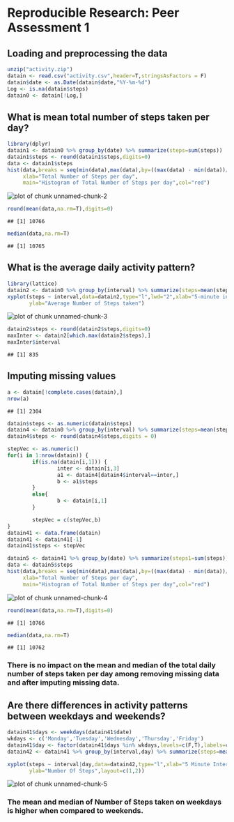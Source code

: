 
Reproducible Research: Peer Assessment 1
================================================================================


## Loading and preprocessing the data


```r
unzip("activity.zip")
datain <- read.csv("activity.csv",header=T,stringsAsFactors = F)
datain$date <- as.Date(datain$date,"%Y-%m-%d")
Log <- is.na(datain$steps)
datain0 <- datain[!Log,]
```

## What is mean total number of steps taken per day?


```r
library(dplyr)
datain1 <- datain0 %>% group_by(date) %>% summarize(steps=sum(steps))
datain1$steps <- round(datain1$steps,digits=0)
data <- datain1$steps
hist(data,breaks = seq(min(data),max(data),by=((max(data) - min(data))/(length(data)-1))),
     xlab="Total Number of Steps per day",
     main="Histogram of Total Number of Steps per day",col="red")
```

![plot of chunk unnamed-chunk-2](figure/unnamed-chunk-2-1.png) 

```r
round(mean(data,na.rm=T),digits=0)
```

```
## [1] 10766
```

```r
median(data,na.rm=T)
```

```
## [1] 10765
```

## What is the average daily activity pattern?

```r
library(lattice)
datain2 <- datain0 %>% group_by(interval) %>% summarize(steps=mean(steps))
xyplot(steps ~ interval,data=datain2,type="l",lwd="2",xlab="5-minute interval",
       ylab="Average Number of Steps taken")
```

![plot of chunk unnamed-chunk-3](figure/unnamed-chunk-3-1.png) 

```r
datain2$steps <- round(datain2$steps,digits=0)
maxInter <- datain2[which.max(datain2$steps),]
maxInter$interval
```

```
## [1] 835
```

## Imputing missing values

```r
a <- datain[!complete.cases(datain),]
nrow(a)
```

```
## [1] 2304
```

```r
datain$steps <- as.numeric(datain$steps)
datain4 <- datain0 %>% group_by(interval) %>% summarize(steps=mean(steps))
datain4$steps <- round(datain4$steps,digits = 0)

stepVec <- as.numeric()
for(i in 1:nrow(datain)) {
        if(is.na(datain[i,1])) {
                inter <- datain[i,3]
                a1 <- datain4[datain4$interval==inter,]
                b <- a1$steps   
        }
        else{
                b <- datain[i,1]      
        }

        stepVec = c(stepVec,b)
}
datain41 <- data.frame(datain)
datain41 <- datain41[-1]
datain41$steps <- stepVec

datain5 <- datain41 %>% group_by(date) %>% summarize(steps1=sum(steps))
data <- datain5$steps
hist(data,breaks = seq(min(data),max(data),by=((max(data) - min(data))/(length(data)-1))),
     xlab="Total Number of Steps per day",
     main="Histogram of Total Number of Steps per day",col="red")
```

![plot of chunk unnamed-chunk-4](figure/unnamed-chunk-4-1.png) 

```r
round(mean(data,na.rm=T),digits=0)
```

```
## [1] 10766
```

```r
median(data,na.rm=T)
```

```
## [1] 10762
```
### There is no impact on the mean and median of the total daily number of steps taken per day among removing missing data and after imputing missing data.

## Are there differences in activity patterns between weekdays and weekends?

```r
datain41$days <- weekdays(datain41$date)
wkdays <- c('Monday','Tuesday','Wednesday','Thursday','Friday')
datain41$day <- factor(datain41$days %in% wkdays,levels=c(F,T),labels=c("weekend","weekday"))
datain42 <- datain41 %>% group_by(interval,day) %>% summarize(steps=mean(steps))

xyplot(steps ~ interval|day,data=datain42,type="l",xlab="5 Minute Interval",lwd=1,
       ylab="Number Of Steps",layout=c(1,2))
```

![plot of chunk unnamed-chunk-5](figure/unnamed-chunk-5-1.png) 

### The mean and median of Number of Steps taken on weekdays is higher when compared to weekends.
